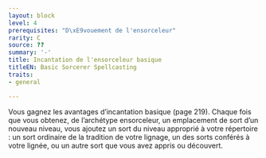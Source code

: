 ```yaml
---
layout: block
level: 4
prerequisites: "D\xE9vouement de l'ensorceleur"
rarity: C
source: ??
summary: '-'
title: Incantation de l'ensorceleur basique
titleEN: Basic Sorcerer Spellcasting
traits:
- general

---
```


<p>Vous gagnez les avantages d’incantation basique (page 219). Chaque fois que vous obtenez, de l’archétype ensorceleur, un emplacement de sort d’un nouveau niveau, vous ajoutez un sort du niveau approprié à votre répertoire : un sort ordinaire de la tradition de votre lignage, un des sorts conférés à votre lignée, ou un autre sort que vous avez appris ou découvert.</p>